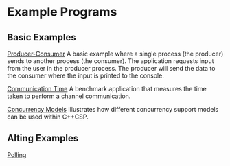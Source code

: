 # Example Programs

## Basic Examples

[Producer-Consumer](producer-consumer) A basic example where a single process (the producer) sends to 
another process (the consumer).  The application requests input from the user in the producer process.  The
producer will send the data to the consumer where the input is printed to the console.

[Communication Time](commstime) A benchmark application that measures the time taken to perform a channel 
communication.

[Concurrency Models](concurrency-models) Illustrates how different concurrency support models can be 
used within C++CSP.

## Alting Examples

[Polling](polling)
